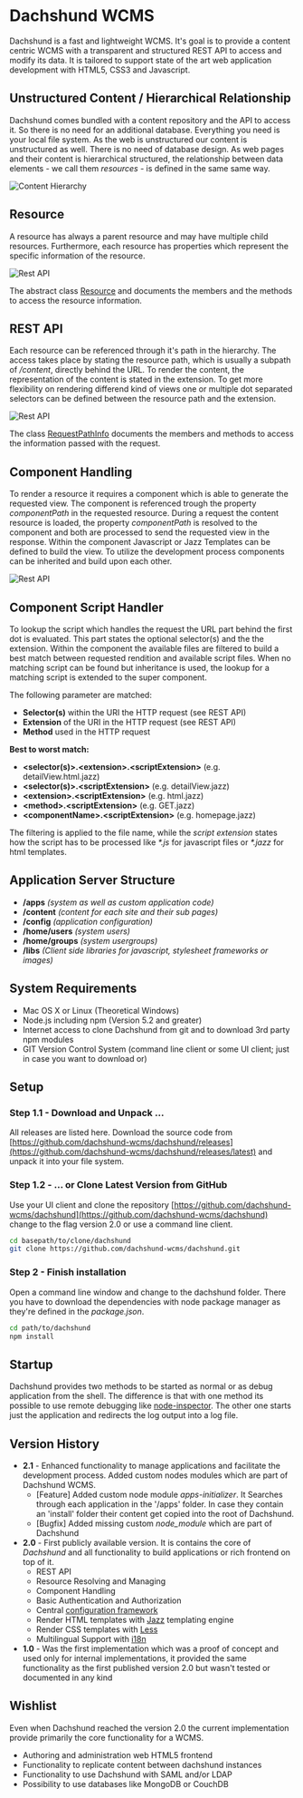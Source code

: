 # Dachshund WCMS
Dachshund is a fast and lightweight WCMS. It's goal is to provide a content centric WCMS with a transparent and structured REST API to access and modify its data. It is tailored to support state of the art web application development with HTML5, CSS3 and Javascript.

## Unstructured Content / Hierarchical Relationship
Dachshund comes bundled with a content repository and the API to access it. So there is no need for an additional database. Everything you need is your local file system. As the web is unstructured our content is unstructured as well. There is no need of database design. As web pages and their content is hierarchical structured, the relationship between data elements - we call them _resources_ - is defined in the same same way.

![Content Hierarchy](http://dachshund-wcms.github.io/tutorials/relationship.svg)

## Resource
A resource has always a parent resource and may have multiple child resources. Furthermore, each resource has properties which represent the specific information of the resource.

![Rest API](http://dachshund-wcms.github.io/tutorials/resource.svg)

The abstract class [Resource](Resource.html) and documents the members and the methods to access the resource information. 

## REST API
Each resource can be referenced through it's path in the hierarchy. The access takes place by stating the resource path, which is usually a subpath of _/content_, directly behind the URL. To render the content, the representation of the content is stated in the extension. To get more flexibility on rendering differend kind of views one or multiple dot separated selectors can be defined between the resource path and the extension. 

![Rest API](http://dachshund-wcms.github.io/tutorials/rest-api.svg)

The class [RequestPathInfo](RequestPathInfo.html) documents the members and methods to access the information passed with the request.

## Component Handling
To render a resource it requires a component which is able to generate the requested view. The component is referenced trough the property _componentPath_ in the requested resource. During a request the content resource is loaded, the property _componentPath_ is resolved to the component and both are processed to send the requested view in the response. Within the component Javascript or Jazz Templates can be defined to build the view. To utilize the development process components can be inherited and build upon each other.

![Rest API](http://dachshund-wcms.github.io/tutorials/component-handling.svg)

## Component Script Handler
To lookup the script which handles the request the URL part behind the first dot is evaluated. This part states the optional selector(s) and the the extension. Within the component the available files are filtered to build a best match between requested rendition and available script files. When no matching script can be found but inheritance is used, the lookup for a matching script is extended to the super component.

The following parameter are matched:
- __Selector(s)__ within the URI the HTTP request (see REST API)
- __Extension__ of the URI in the HTTP request (see REST API)
- __Method__ used in the HTTP request

__Best to worst match:__
- __&lt;selector(s)>.&lt;extension>.&lt;scriptExtension>__ (e.g. detailView.html.jazz)
- __&lt;selector(s)>.&lt;scriptExtension>__ (e.g. detailView.jazz)
- __&lt;extension>.&lt;scriptExtension>__ (e.g. html.jazz)
- __&lt;method>.&lt;scriptExtension>__ (e.g. GET.jazz)
- __&lt;componentName>.&lt;scriptExtension>__ (e.g. homepage.jazz)

The filtering is applied to the file name, while the _script extension_ states how the script has to be processed like _*.js_ for javascript files or _*.jazz_ for html templates.

## Application Server Structure
- __/apps__ _(system as well as custom application code)_
- __/content__ _(content for each site and their sub pages)_
- __/config__ _(application configuration)_
- __/home/users__ _(system users)_
- __/home/groups__ _(system usergroups)_
- __/libs__ _(Client side libraries for javascript, stylesheet frameworks or images)_

## System Requirements
- Mac OS X or Linux (Theoretical Windows)
- Node.js including npm (Version 5.2 and greater)
- Internet access to clone Dachshund from git and to download 3rd party npm modules
- GIT Version Control System (command line client or some UI client; just in case you want to download or)

## Setup

### Step 1.1 - Download and Unpack ...
All releases are listed here. Download the source code from [https://github.com/dachshund-wcms/dachshund/releases](https://github.com/dachshund-wcms/dachshund/releases/latest) and unpack it into your file system.

### Step 1.2 - ... or Clone Latest Version from GitHub
Use your UI client and clone the repository [https://github.com/dachshund-wcms/dachshund](https://github.com/dachshund-wcms/dachshund) change to the flag version 2.0 or use a command line client.

```bash
cd basepath/to/clone/dachshund
git clone https://github.com/dachshund-wcms/dachshund.git
```

### Step 2 - Finish installation
Open a command line window and change to the dachshund folder. There you have to download the dependencies with node package manager as they're defined in the _package.json_.

```bash
cd path/to/dachshund
npm install
```

## Startup
Dachshund provides two methods to be started as normal or as debug application from the shell. The difference is that with one method its possible to use remote debugging like [node-inspector](https://github.com/node-inspector/node-inspector). The other one starts just the application and redirects the log output into a log file.

## Version History
- __2.1__ - Enhanced functionality to manage applications and facilitate the development process. Added custom nodes modules which are part of Dachshund WCMS.
  - [Feature] Added custom node module _apps-initializer_. It Searches through each application in the '/apps' folder. In case they contain an 'install' folder their content get copied into the root of Dachshund. 
  - [Bugfix] Added missing custom _node_module_ which are part of Dachshund 
- __2.0__ - First publicly available version. It is contains the core of _Dachshund_ and all functionality to build applications or rich frontend on top of it.
  - REST API
  - Resource Resolving and Managing
  - Component Handling
  - Basic Authentication and Authorization
  - Central [configuration framework](https://www.npmjs.com/package/config)
  - Render HTML templates with [Jazz](https://github.com/shinetech/jazz) templating engine
  - Render CSS templates with [Less](https://www.npmjs.com/package/less)
  - Multilingual Support with [i18n](https://www.npmjs.com/package/i18n)
- __1.0__ - Was the first implementation which was a proof of concept and used only for internal implementations, it provided the same functionality as the first published version 2.0 but wasn't tested or documented in any kind

## Wishlist
Even when Dachshund reached the version 2.0 the current implementation provide primarily the core functionality for a WCMS. 
- Authoring and administration web HTML5 frontend
- Functionality to replicate content between dachshund instances
- Functionality to use Dachshund with SAML and/or LDAP
- Possibility to use databases like MongoDB or CouchDB